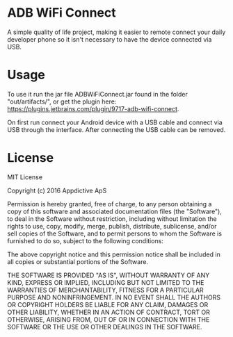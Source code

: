 ADB WiFi Connect
====================

A simple quality of life project, making it easier to remote connect your daily developer phone so it isn't necessary to have the device connected via USB.


Usage
====================

To use it run the jar file ADBWiFiConnect.jar found in the folder "out/artifacts/", or get the plugin here: https://plugins.jetbrains.com/plugin/9717-adb-wifi-connect.

On first run connect your Android device with a USB cable and connect via USB through the interface. After connecting the USB cable can be removed.



License
====================

MIT License

Copyright (c) 2016 Appdictive ApS

Permission is hereby granted, free of charge, to any person obtaining a copy
of this software and associated documentation files (the "Software"), to deal
in the Software without restriction, including without limitation the rights
to use, copy, modify, merge, publish, distribute, sublicense, and/or sell
copies of the Software, and to permit persons to whom the Software is
furnished to do so, subject to the following conditions:

The above copyright notice and this permission notice shall be included in all
copies or substantial portions of the Software.

THE SOFTWARE IS PROVIDED "AS IS", WITHOUT WARRANTY OF ANY KIND, EXPRESS OR
IMPLIED, INCLUDING BUT NOT LIMITED TO THE WARRANTIES OF MERCHANTABILITY,
FITNESS FOR A PARTICULAR PURPOSE AND NONINFRINGEMENT. IN NO EVENT SHALL THE
AUTHORS OR COPYRIGHT HOLDERS BE LIABLE FOR ANY CLAIM, DAMAGES OR OTHER
LIABILITY, WHETHER IN AN ACTION OF CONTRACT, TORT OR OTHERWISE, ARISING FROM,
OUT OF OR IN CONNECTION WITH THE SOFTWARE OR THE USE OR OTHER DEALINGS IN THE
SOFTWARE.